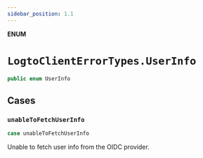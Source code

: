 ```yaml
---
sidebar_position: 1.1
---
```


**ENUM**

# `LogtoClientErrorTypes.UserInfo`

```swift
public enum UserInfo
```

## Cases
### `unableToFetchUserInfo`

```swift
case unableToFetchUserInfo
```

Unable to fetch user info from the OIDC provider.
